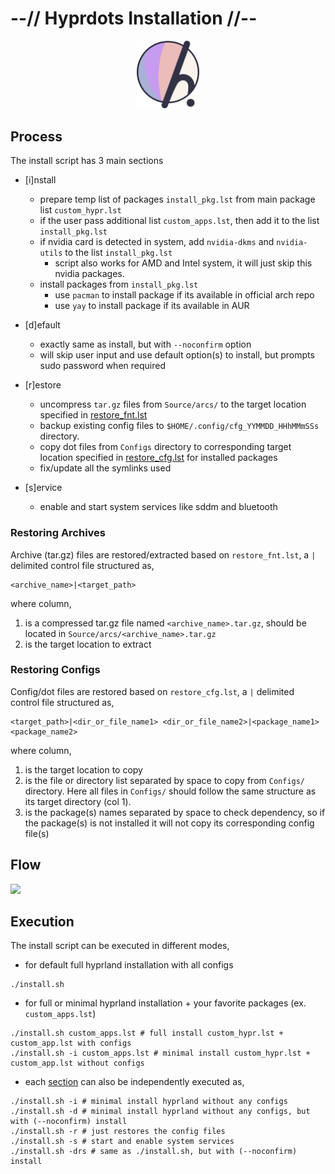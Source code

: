 # --// Hyprdots Installation //--

<p align="center">
  <img width="100" src="https://raw.githubusercontent.com/prasanthrangan/hyprdots/main/Source/assets/hyprdots_logo.png">
</p>


## Process

The install script has 3 main sections
- [i]nstall
    - prepare temp list of packages `install_pkg.lst` from main package list `custom_hypr.lst`
    - if the user pass additional list `custom_apps.lst`, then add it to the list `install_pkg.lst`
    - if nvidia card is detected in system, add `nvidia-dkms` and `nvidia-utils` to the list `install_pkg.lst`
        - script also works for AMD and Intel system, it will just skip this nvidia packages.
    - install packages from `install_pkg.lst`
        - use `pacman` to install package if its available in official arch repo
        - use `yay` to install package if its available in AUR

- [d]efault
    - exactly same as install, but with `--noconfirm` option
    - will skip user input and use default option(s) to install, but prompts sudo password when required

- [r]estore
    - uncompress `tar.gz` files from `Source/arcs/` to the target location specified in [restore_fnt.lst](#restoring-archives)
    - backup existing config files to `$HOME/.config/cfg_YYMMDD_HHhMMmSSs` directory.
    - copy dot files from `Configs` directory to corresponding target location specified in [restore_cfg.lst](#restoring-configs) for installed packages
    - fix/update all the symlinks used

- [s]ervice
    - enable and start system services like sddm and bluetooth


### Restoring Archives

Archive (tar.gz) files are restored/extracted based on `restore_fnt.lst`, a `|` delimited control file structured as,
```shell
<archive_name>|<target_path>
```
where column,
1. is a compressed tar.gz file named `<archive_name>.tar.gz`, should be located in `Source/arcs/<archive_name>.tar.gz`
2. is the target location to extract


### Restoring Configs

Config/dot files are restored based on `restore_cfg.lst`, a `|` delimited control file structured as,
```shell
<target_path>|<dir_or_file_name1> <dir_or_file_name2>|<package_name1> <package_name2>
```
where column,
1. is the target location to copy
2. is the file or directory list separated by space to copy from `Configs/` directory. Here all files in `Configs/` should follow the same structure as its target directory (col 1).
3. is the package(s) names separated by space to check dependency, so if the package(s) is not installed it will not copy its corresponding config file(s)


## Flow

![](https://raw.githubusercontent.com/prasanthrangan/hyprdots/main/Source/assets/install_flow.png)


## Execution

The install script can be executed in different modes,

- for default full hyprland installation with all configs
```shell
./install.sh
```

- for full or minimal hyprland installation + your favorite packages (ex. `custom_apps.lst`) 
```shell
./install.sh custom_apps.lst # full install custom_hypr.lst + custom_app.lst with configs
./install.sh -i custom_apps.lst # minimal install custom_hypr.lst + custom_app.lst without configs
```

- each [section](#process) can also be independently executed as,
```shell
./install.sh -i # minimal install hyprland without any configs
./install.sh -d # minimal install hyprland without any configs, but with (--noconfirm) install
./install.sh -r # just restores the config files
./install.sh -s # start and enable system services
./install.sh -drs # same as ./install.sh, but with (--noconfirm) install
```

